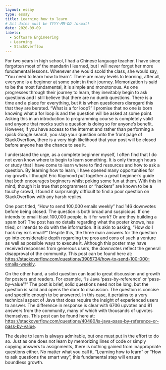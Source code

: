 ```yaml
---
layout: essay
type: essay
title: Learning how to learn
# All dates must be YYYY-MM-DD format!
date: 2020-09-09
labels:
  - Software Engineering
  - Learning
  - StackOverflow
---
```



For two years in high school, I had a Chinese language teacher. I have since forgotten most of the mandarin I learned, but I will never forget her more fundamental lessons. Whenever she would scold the class, she would say, “You need to learn how to learn”. There are many levels to learning, after all, everyone is a beginner at some point in their journey. Memorization is said to be the most fundamental, it is simple and monotonous. As one progresses through their journey to learn, they inevitably begin to ask questions and I still believe that there are no dumb questions. There is a time and a place for everything, but it is when questioners disregard this that they are berated. “What is a for loop?” I promise that no one is born knowing what a for loop is and the question will be asked at some point. Asking this in an introduction to programming course is completely valid and anyone that mocks such a question is doing so for anyone’s benefit. However, if you have access to the internet and rather than performing a quick Google search, you slap your question onto the front page of StackOverflow, there is a very high likelihood that your post will be closed before anyone has the chance to see it.

I understand the urge, as a complete beginner myself, I often find that I do not even know where to begin to learn something. It is only through hours or study that I have come to learn where to find resources and how to ask a question. By learning how to learn, I have opened many opportunities for my growth. I thought Eric Raymond put together a great beginner’s guide that both encourages beginners whilst poking some fun at them. With this in mind, though it is true that programmers or “hackers” are known to be a touchy crowd, I found it surprisingly difficult to find a poor question on StackOverflow with any harsh replies. 

One post titled, “How to send 100,000 emails weekly” had 146 downvotes before being closed. The question is both broad and suspicious. If one intends to email blast 100,000 people, is it for work? Or are they building a spam bot? The post has no details regarding what the poster knows, has tried, or intends to do with the information. It is akin to asking, “How do I hack my ex’s email?” Despite this, the three main answers for the question go into considerable depth regarding the pros and cons of such a venture as well as possible ways to execute it. Although this poster may have received responses from generous users, the downvotes reflect the general disapproval of the community. This post can be found here at: https://stackoverflow.com/questions/3905734/how-to-send-100-000-emails-weekly.

On the other hand, a solid question can lead to great discussion and growth for posters and readers. For example, “Is Java ‘pass-by-reference’ or ‘pass-by-value’?” The post is brief, solid questions need not be long, but the question is solid and opens the door to discussion. The question is concise and specific enough to be answered. In this case, it pertains to a very technical aspect of Java that does require the insight of experienced users to answer. The difference in response is clear with 6706 upvotes and 81 answers from the community, many of which with thousands of upvotes themselves. This post can be found here at: https://stackoverflow.com/questions/40480/is-java-pass-by-reference-or-pass-by-value.

The desire to learn is always admirable, but one must put in the effort to do so. Just as one does not learn by memorizing lines of code or simply copying answers to assignments, there is nothing gained from inappropriate questions either. No matter what you call it, “Learning how to learn” or “How to ask questions the smart way”, this fundamental step will ensure boundless growth.
